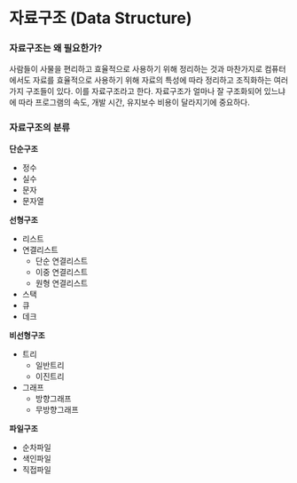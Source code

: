 # 자료구조 (Data Structure)

### 자료구조는 왜 필요한가?
사람들이 사물을 편리하고 효율적으로 사용하기 위해 정리하는 것과 마찬가지로 컴퓨터에서도 자료를 효율적으로 사용하기 위해 자료의 특성에 따라 정리하고 조직화하는 여러 가지 구조들이 있다. 이를 자료구조라고 한다.
자료구조가 얼마나 잘 구조화되어 있느냐에 따라 프로그램의 속도, 개발 시간, 유지보수 비용이 달라지기에 중요하다.

### 자료구조의 분류

**단순구조**
* 정수
* 실수
* 문자
* 문자열

**선형구조**
* 리스트
* 연결리스트
   * 단순 연결리스트
   * 이중 연결리스트
   * 원형 연결리스트
* 스택
* 큐
* 데크

**비선형구조**
* 트리
   * 일반트리
   * 이진트리
* 그래프
   * 방향그래프
   * 무방향그래프

**파일구조**
* 순차파일
* 색인파일
* 직접파일